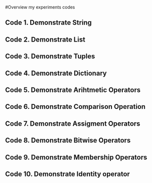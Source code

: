 #Overview my experiments codes

## Code 1. Demonstrate String
## Code 2. Demonstrate List
## Code 3. Demonstrate Tuples
## Code 4. Demonstrate Dictionary
## Code 5. Demonstrate Arihtmetic Operators
## Code 6. Demonstrate Comparison Operation
## Code 7. Demonstrate Assigment Operators
## Code 8. Demonstrate Bitwise Operators
## Code 9. Demonstrate Membership Operators
## Code 10. Demonstrate Identity operator

